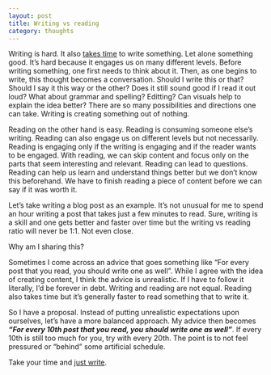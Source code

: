 ```yaml
---
layout: post
title: Writing vs reading
category: thoughts
---
```


Writing is hard. It also [takes time](https://mobile.twitter.com/John_Papa/status/1265782204422029312) to write something. Let alone something good. It’s hard because it engages us on many different levels. Before writing something, one first needs to think about it. Then, as one begins to write, this thought becomes a conversation. Should I write this or that? Should I say it this way or the other? Does it still sound good if I read it out loud? What about grammar and spelling? Editting? Can visuals help to explain the idea better? There are so many possibilities and directions one can take. Writing is creating something out of nothing.

Reading on the other hand is easy. Reading is consuming someone else’s writing. Reading can also engage us on different levels but not necessarily. Reading is engaging only if the writing is engaging and if the reader wants to be engaged. With reading, we can skip content and focus only on the parts that seem interesting and relevant. Reading can lead to questions. Reading can help us learn and understand things better but we don’t know this beforehand. We have to finish reading a piece of content before we can say if it was worth it. 

Let’s take writing a blog post as an example. It’s not unusual for me to spend an hour writing a post that takes just a few minutes to read. Sure, writing is a skill and one gets better and faster over time but the writing vs reading ratio will never be 1:1. Not even close.

Why am I sharing this?

Sometimes I come across an advice that goes something like “For every post that you read, you should write one as well”. While I agree with the idea of creating content, I think the advice is unrealistic. If I have to follow it literally, I’d be forever in debt. Writing and reading are not equal. Reading also takes time but it’s generally faster to read something that to write it.

So I have a proposal. Instead of putting unrealistic expectations upon ourselves, let’s have a more balanced approach. My advice then becomes ***“For every 10th post that you read, you should write one as well”***. If every 10th is still too much for you, try with every 20th. The point is to not feel pressured or “behind” some artificial schedule.

Take your time and [just write](https://www.sarasoueidan.com/desk/just-write/).